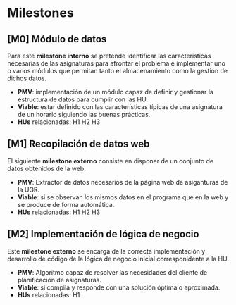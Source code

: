 # Milestones

## [M0] Módulo de datos

Para este **milestone interno** se pretende identificar las características necesarias de las asignaturas para afrontar el problema e implementar uno o varios módulos que permitan tanto el almacenamiento como la gestión de dichos datos.
  - **PMV**: implementación de un módulo capaz de definir y gestionar la estructura de datos para cumplir con las HU.
  - **Viable**: estar definido con las características típicas de una asignatura de un horario siguiendo las buenas prácticas.
  - **HUs** relacionadas: H1 H2 H3

## [M1] Recopilación de datos web

El siguiente **milestone externo** consiste en disponer de un conjunto de datos obtenidos de la web.
  - **PMV**: Extractor de datos necesarios de la página web de asiganturas de la UGR.
  - **Viable**: si se observan los mismos datos en el programa que en la web y se produce de forma automática.
  - **HUs** relacionadas: H1 H2 H3

## [M2] Implementación de lógica de negocio 

Este **milestone externo** se encarga de la correcta implementación y desarrollo de código de la lógica de negocio inicial corresponidente a la HU.
  - **PMV**: Algoritmo capaz de resolver las necesidades del cliente de planificación de asignaturas.
  - **Viable**: si compila y responde con una solución óptima o aproximada.
  - **HUs** relacionadas: H1 
